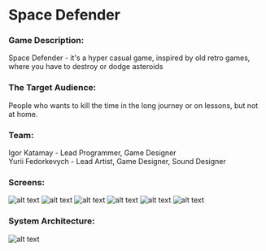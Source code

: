 # Space Defender
### Game Description:
Space Defender - it's a hyper casual game, inspired by old retro games, where you have to destroy or dodge asteroids 
### The Target Audience:
People who wants to kill the time in the long journey or on lessons, but not at home.
### Team:
Igor Katamay - Lead Programmer, Game Designer<br />
Yurii Fedorkevych - Lead Artist, Game Designer, Sound Designer
### Screens:
![alt text](https://github.com/Jurajkeee/Space-Defender/blob/master/Screens/Google%20Pixel%202.1.png)
![alt text](https://github.com/Jurajkeee/Space-Defender/blob/master/Screens/Google%20Pixel%202.2.png)
![alt text](https://github.com/Jurajkeee/Space-Defender/blob/master/Screens/Google%20Pixel%202.3.png)
![alt text](https://github.com/Jurajkeee/Space-Defender/blob/master/Screens/Google%20Pixel%202.4.png)
![alt text](https://github.com/Jurajkeee/Space-Defender/blob/master/Screens/Google%20Pixel%202.7.png)
![alt text](https://github.com/Jurajkeee/Space-Defender/blob/master/Screens/Google%20Pixel%202.29.png)
### System Architecture:
![alt text](https://github.com/Jurajkeee/Space-Defender/blob/master/Screens/Desktop.png)

